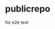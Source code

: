 # publicrepo
for e2e test






































































































































































